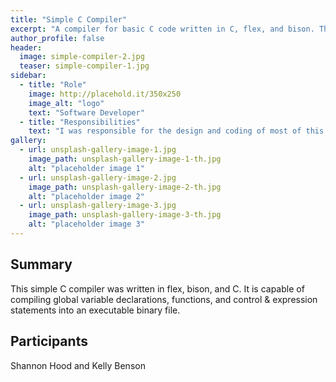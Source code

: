 ```yaml
---
title: "Simple C Compiler"
excerpt: "A compiler for basic C code written in C, flex, and bison. This compiler is able to process global variable declarations, function definitions, expression statements, & control statements."
author_profile: false
header:
  image: simple-compiler-2.jpg
  teaser: simple-compiler-1.jpg
sidebar:
  - title: "Role"
    image: http://placehold.it/350x250
    image_alt: "logo"
    text: "Software Developer"
  - title: "Responsibilities"
    text: "I was responsible for the design and coding of most of this project."
gallery:
  - url: unsplash-gallery-image-1.jpg
    image_path: unsplash-gallery-image-1-th.jpg
    alt: "placeholder image 1"
  - url: unsplash-gallery-image-2.jpg
    image_path: unsplash-gallery-image-2-th.jpg
    alt: "placeholder image 2"
  - url: unsplash-gallery-image-3.jpg
    image_path: unsplash-gallery-image-3-th.jpg
    alt: "placeholder image 3"
---
```


<h2>Summary</h2>
This simple C compiler was written in flex, bison, and C. It is capable of compiling global 
variable declarations, functions, and control &amp; expression statements into an executable binary file.

<h2>Participants</h2>

Shannon Hood and Kelly Benson